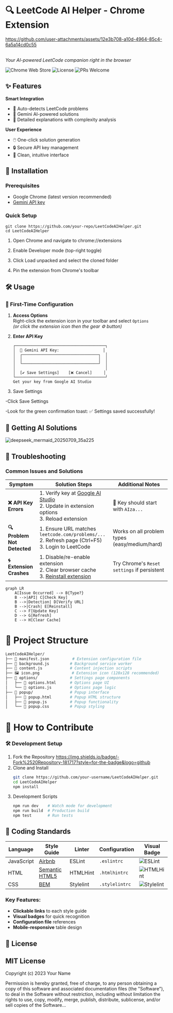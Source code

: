 # 🔍 LeetCode AI Helper - Chrome Extension



https://github.com/user-attachments/assets/12e3b708-a10d-4964-85c4-6a5a14cd0c55


  

  <br>
  <em>Your AI-powered LeetCode companion right in the browser</em>
</p>

![Chrome Web Store](https://img.shields.io/badge/Chrome_Extension-v1.0-blue?logo=google-chrome)
![License](https://img.shields.io/badge/License-MIT-green)
![PRs Welcome](https://img.shields.io/badge/PRs-welcome-brightgreen)

## ✨ Features

**Smart Integration**
- 🎯 Auto-detects LeetCode problems
- 🤖 Gemini AI-powered solutions
- 📝 Detailed explanations with complexity analysis

**User Experience**
- 🖱️ One-click solution generation
- 🔒 Secure API key management
- 🎨 Clean, intuitive interface

## 🚀 Installation

### Prerequisites
- Google Chrome (latest version recommended)
- [Gemini API key](https://ai.google.dev/)

### Quick Setup
```
git clone https://github.com/your-repo/LeetCodeAIHelper.git
cd LeetCodeAIHelper
```
1. Open Chrome and navigate to chrome://extensions

2. Enable Developer mode (top-right toggle)

3. Click Load unpacked and select the cloned folder

4. Pin the extension from Chrome's toolbar

## 🛠️ Usage

### 🔧 First-Time Configuration

1. **Access Options**  
   Right-click the extension icon in your toolbar and select `Options`  
   *(or click the extension icon then the gear ⚙️ button)*

2. **Enter API Key**  
   ```plaintext
   ┌───────────────────────────────────────┐
   │  🔑 Gemini API Key:                   │
   │  ┌─────────────────────────────────┐  │
   │  │                                 │  │
   │  └─────────────────────────────────┘  │
   │                                       │
   │  [✔️ Save Settings]    [❌ Cancel]     │
   └───────────────────────────────────────┘
   Get your key from Google AI Studio
   ```
3. Save Settings

-Click Save Settings

-Look for the green confirmation toast:
✅ Settings saved successfully!

## 🧠 Getting AI Solutions
![deepseek_mermaid_20250709_35a225](https://github.com/user-attachments/assets/b4453e47-0b3e-494d-94d2-f3efa7766e80)

## 🐛 Troubleshooting

### Common Issues and Solutions

| Symptom               | Solution Steps                                                                 | Additional Notes                                                                 |
|-----------------------|-------------------------------------------------------------------------------|---------------------------------------------------------------------------------|
| **❌ API Key Errors**  | 1. Verify key at [Google AI Studio](https://ai.google.dev/)<br>2. Update in extension options<br>3. Reload extension | 🔑 Key should start with `AIza...` |
| **🔍 Problem Not Detected** | 1. Ensure URL matches `leetcode.com/problems/...`<br>2. Refresh page (Ctrl+F5)<br>3. Login to LeetCode | Works on all problem types (easy/medium/hard) |
| **🌀 Extension Crashes** | 1. Disable/re-enable extension<br>2. Clear browser cache<br>3. [Reinstall extension](#installation) | Try Chrome's `Reset settings` if persistent |

```mermaid
graph LR
    A[Issue Occurred] --> B{Type?}
    B -->|API| C[Check Key]
    B -->|Detection| D[Verify URL]
    B -->|Crash| E[Reinstall]
    C --> F[Update Key]
    D --> G[Refresh]
    E --> H[Clear Cache]
```
# 📁 Project Structure

```bash
LeetCodeAIHelper/
├── 📄 manifest.json          # Extension configuration file
├── 📜 background.js         # Background service worker
├── 📜 content.js            # Content injection scripts
├── 🖼️ icon.png              # Extension icon (128x128 recommended)
├── 📂 options/              # Settings page components
│   ├── 📄 options.html      # Options page UI
│   └── 📜 options.js        # Options page logic
├── 📂 popup/                # Popup interface
│   ├── 📄 popup.html        # Popup HTML structure
│   ├── 📜 popup.js          # Popup functionality
│   └── 🎨 popup.css         # Popup styling
```
# 🤝 How to Contribute
### 🛠️ Development Setup
1. Fork the Repository
https://img.shields.io/badge/-Fork%2520Repository-181717?style=for-the-badge&logo=github
2. Clone and Install
   ```bash
   git clone https://github.com/your-username/LeetCodeAIHelper.git
   cd LeetCodeAIHelper
   npm install
   ```
3. Development Scripts
    ```bash
   npm run dev    # Watch mode for development
   npm run build  # Production build
   npm test       # Run tests
   ```
## 📝 Coding Standards

| Language    | Style Guide       | Linter   | Configuration | Visual Badge |
|------------|-------------------|----------|---------------|--------------|
| JavaScript | [Airbnb](https://github.com/airbnb/javascript) | ESLint | `.eslintrc` | ![ESLint](https://img.shields.io/badge/ESLint-4B3263?style=flat&logo=eslint&logoColor=white) |
| HTML       | [Semantic HTML5](https://developer.mozilla.org/en-US/docs/Glossary/Semantics) | HTMLHint | `.htmlhintrc` | ![HTMLHint](https://img.shields.io/badge/HTMLHint-E34F26?style=flat&logo=html5&logoColor=white) |
| CSS        | [BEM](http://getbem.com/) | Stylelint | `.stylelintrc` | ![Stylelint](https://img.shields.io/badge/Stylelint-263238?style=flat&logo=stylelint&logoColor=white) |

### Key Features:
- **Clickable links** to each style guide
- **Visual badges** for quick recognition
- **Configuration file** references
- **Mobile-responsive** table design

## 📜 License

## MIT License

Copyright (c) 2023 Your Name

Permission is hereby granted, free of charge, to any person obtaining a copy
of this software and associated documentation files (the "Software"), to deal
in the Software without restriction, including without limitation the rights
to use, copy, modify, merge, publish, distribute, sublicense, and/or sell
copies of the Software...



